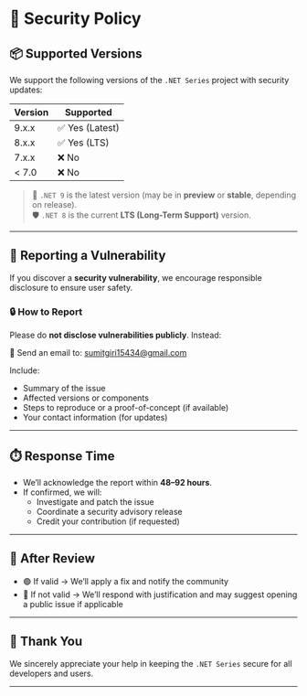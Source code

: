 # 🔐 Security Policy

## 📦 Supported Versions

We support the following versions of the `.NET Series` project with security updates:

| Version  | Supported          |
| -------- | ------------------ |
| 9.x.x    | ✅ Yes (Latest)     |
| 8.x.x    | ✅ Yes (LTS)        |
| 7.x.x    | ❌ No               |
| < 7.0    | ❌ No               |

> 🔄 `.NET 9` is the latest version (may be in **preview** or **stable**, depending on release).  
> 🛡️ `.NET 8` is the current **LTS (Long-Term Support)** version.

---

## 📣 Reporting a Vulnerability

If you discover a **security vulnerability**, we encourage responsible disclosure to ensure user safety.

### 🔒 How to Report

Please do **not disclose vulnerabilities publicly**. Instead:

📧 Send an email to: sumitgiri15434@gmail.com





Include:

- Summary of the issue
- Affected versions or components
- Steps to reproduce or a proof-of-concept (if available)
- Your contact information (for updates)

---

## ⏱️ Response Time

- We’ll acknowledge the report within **48–92 hours**.
- If confirmed, we will:
  - Investigate and patch the issue
  - Coordinate a security advisory release
  - Credit your contribution (if requested)

---

## 🧰 After Review

- 🟢 If valid → We’ll apply a fix and notify the community
- 🔴 If not valid → We’ll respond with justification and may suggest opening a public issue if applicable

---

## 🙏 Thank You

We sincerely appreciate your help in keeping the `.NET Series` secure for all developers and users.

---



